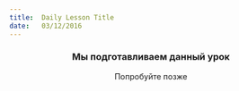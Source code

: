 ```yaml
---
title:  Daily Lesson Title
date:   03/12/2016
---
```


### <center>Мы подготавливаем данный урок</center> 

 <center>Попробуйте позже</center>